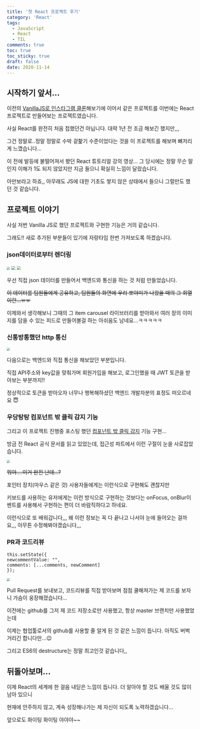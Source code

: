 ```yaml
---
title: '첫 React 프로젝트 후기'
category: 'React'
tags:
  - JavaScript
  - React
  - TIL
comments: true
toc: true
toc_sticky: true
draft: false
date: 2020-11-14
---
```


[vanillajs로 인스타그램 클론]: https://guswnl0610.github.io/javascript/instagram-clone/

## 시작하기 앞서...

이전의 [VanillaJS로 인스타그램 클론]해보기에 이어서 같은 프로젝트를 이번에는 React 프로젝트로 만들어보는 프로젝트였습니다.

사실 React를 완전히 처음 접했던건 아닙니다. 대략 1년 전 조금 해보긴 했지만,,,

그건 정말로..정말 정말로 수박 겉핥기 수준이었다는 것을 이 프로젝트를 해보며 뼈저리게 느꼈습니다...

이 전에 발등에 불떨어져서 봤던 React 튜토리얼 강의 영상... 그 당시에는 정말 무슨 말인지 이해가 1도 되지 않았지만 지금 들으니 확실히 느낌이 달랐습니다.

아만보라고 하죠,, 아무래도 JS에 대한 기초도 쌓지 않은 상태에서 들으니 그럴만도 했던 것 같습니다.

## 프로젝트 이야기

사실 저번 Vanilla JS로 했던 프로젝트와 구현한 기능은 거의 같습니다.

그래도!! 새로 추가된 부분들이 있기에 자랑타임 한번 가져보도록 하겠습니다.

### json데이터로부터 렌더링

<img src="https://i.ibb.co/gW35vXb/2020-11-13-9-29-25.png" style="zoom:50%;" />

<img src="https://i.ibb.co/5jsTdjL/standing.gif" style="zoom:67%;" />

<img src="https://i.ibb.co/BPyT8VN/search.gif z" style="zoom:67%;" />

우선 직접 json 데이터를 만들어서 백엔드와 통신을 하는 것 처럼 만들었습니다.

~~이 데이터를 팀원들에게 공유하고, 팀원들의 화면에 우리 뽀야미가 나왔을 때의 그 희열이란...ㅠㅠ~~

이제와서 생각해보니 그때의 그 item carousel 라이브러리를 받아와서 여러 장의 이미지를 담을 수 있는 피드로 만들어볼걸 하는 아쉬움도 남네요...ㅋㅋㅋㅋㅋ

### 신통방통했던 http 통신

<img src="https://i.ibb.co/FBPMHY2/2020-11-13-9-42-40.png" style="zoom:50%;" />

다음으로는 백엔드와 직접 통신을 해보았던 부분입니다.

직접 API주소와 key값을 맞춰가며 회원가입을 해보고, 로그인했을 때 JWT 토큰을 받아보는 부분까지!!

정상적으로 토큰을 받아오자 너무나 행복해하셨던 백엔드 개발자분의 표정도 떠오르네요 😇

### 우당탕탕 컴포넌트 밖 클릭 감지 기능

[컴포넌트 밖 클릭 감지]: https://guswnl0610.github.io/react/react-handleClickOutside/

그리고 이 프로젝트 진행중 포스팅 했던 [컴포넌트 밖 클릭 감지] 기능 구현...

방금 전 React 공식 문서를 읽고 있었는데, 접근성 파트에서 이런 구절이 눈을 사로잡았습니다.

<img src="https://i.ibb.co/yn8x3NV/2020-11-13-9-48-48.png z" style="zoom:50%;" />

~~뭐야....이거 완전 난데...?~~

포인터 장치(마우스 같은 것) 사용자들에게는 이런식으로 구현해도 괜찮지만

키보드를 사용하는 유저에게는 이런 방식으로 구현하는 것보다는 onFocus, onBlur이벤트를 사용해서 구현하는 편이 더 바람직하다고 하네요.

이런식으로 또 배워갑니다,,, 왜 이런 정보는 꼭 다 끝나고 나서야 눈에 들어오는 걸까요,,, 아무튼 수정해봐야겠습니다,,,

### PR과 코드리뷰

```react
this.setState({
newcommentValue: "",
comments: [...comments, newComment]
});
```

<img src="https://i.ibb.co/0jY4xPJ/2020-11-14-3-26-28.png" style="zoom:50%;" />

Pull Request를 보내보고, 코드리뷰를 직접 받아보며 점점 쿨해져가는 제 코드를 보자니 가슴이 웅장해졌습니다...

이전에는 github를 그저 제 코드 저장소로만 사용했고, 항상 master 브랜치만 사용했었는데

이제는 협업툴로서의 github를 사용할 줄 알게 된 것 같은 느낌이 듭니다. 아직도 버벅거리긴 합니다만...😉

그리고 ES6의 destructure는 정말 최고인것 같습니다,,

## 뒤돌아보며...

이제 React의 세계에 한 걸음 내딛은 느낌이 듭니다. 더 알아야 할 것도 배울 것도 많이 남아 있으니

현재에 안주하지 않고, 계속 성장해나가는 제 자신이 되도록 노력하겠습니다...

앞으로도 화이팅 화이팅 야야야~~
